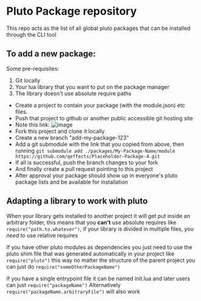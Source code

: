 # Pluto Package repository

This repo acts as the list of all global pluto packages that can be installed through the CLI tool

## To add a new package:

Some pre-requisites:
1. Git locally
2. Your lua library that you want to put on the package manager
3. The library doesn't use absolute require paths

- Create a project to contain your package (with the module.json) etc files.
- Push that project to github or another public accessible git hosting site
- Note this link:
![image](https://github.com/user-attachments/assets/f35e2e95-0b94-420f-af4b-7443f00c9c76)
- Fork this project and clone it locally
- Create a new branch "add-my-package-123"
- Add a git submodule with the link that you copied from above, then running `git submodule add ./packages/My-Package-Name/module https://github.com/qeffects/Placeholder-Package-4.git`
- If all is successful, push the branch changes to your fork
- And finally create a pull request pointing to this project
- After approval your package should show up in everyone's pluto package lists and be available for installation

## Adapting a library to work with pluto

When your library gets installed to another project it will get put inside an arbitrary folder, this means that you **can't**
use absolute requires like `require("path.to.whatever")`, if your library is divided in multiple files, you *need* to use relative requires

If you have other pluto modules as dependencies you just need to use the pluto shim file that was generated automatically in your project like `require("pluto")`
this way no matter the structure of the parent project you can just do `require("someOtherPackageName")`

If you have a single entrypoint file it can be named init.lua and later users can just `require("packageName")`
Alternatively `require("packageName.arbitraryFile")` will also work
